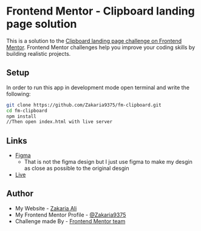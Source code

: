 # Frontend Mentor - Clipboard landing page solution

This is a solution to the [Clipboard landing page challenge on Frontend Mentor](https://www.frontendmentor.io/challenges/clipboard-landing-page-5cc9bccd6c4c91111378ecb9). Frontend Mentor challenges help you improve your coding skills by building realistic projects.

## Setup

In order to run this app in development mode open terminal and write the following:

```sh  
git clone https://github.com/Zakaria9375/fm-clipboard.git  
cd fm-clipboard  
npm install  
//Then open index.html with live server
```

## Links

- [Figma](https://www.figma.com/file/QDN01x4eriTUU6M7oL1GTa/clipboard?type=design&node-id=33%3A127&mode=dev&t=WdFOtnZAHUoZW9Xa-1)  
  - That is not the figma design but I just use figma to make my desgin as close as possible to the original desgin  
- [Live](https://zakaria9375.github.io/fm-clipboard/)

## Author

- My Website - [Zakaria Ali](https://zaportfolio.com/)
- My Frontend Mentor Profile - [@Zakaria9375](https://www.frontendmentor.io/profile/Zakaria9375)
- Challenge made By - [Frontend Mentor team](https://www.frontendmentor.io/)